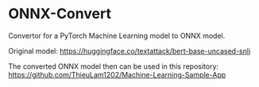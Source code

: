 # ONNX-Convert

Convertor for a PyTorch Machine Learning model to ONNX model.

Original model: https://huggingface.co/textattack/bert-base-uncased-snli

The converted ONNX model then can be used in this repository: https://github.com/ThieuLam1202/Machine-Learning-Sample-App
